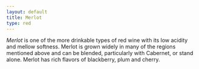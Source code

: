 ```yaml
---
layout: default
title: Merlot
type: red
---
```


*Merlot* is one of the more drinkable types of red wine with its low acidity and mellow softness. Merlot is grown widely in many of the regions mentioned above and can be blended, particularly with Cabernet, or stand alone. Merlot has rich flavors of blackberry, plum and cherry.